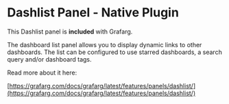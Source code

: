# Dashlist Panel -  Native Plugin

This Dashlist panel is **included** with Grafarg.

The dashboard list panel allows you to display dynamic links to other dashboards. The list can be configured to use starred dashboards, a search query and/or dashboard tags.

Read more about it here:

[https://grafarg.com/docs/grafarg/latest/features/panels/dashlist/](https://grafarg.com/docs/grafarg/latest/features/panels/dashlist/)
